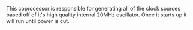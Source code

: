 This coprocessor is responsible for generating all of the clock sources based
off of it's high quality internal 20MHz oscillator. Once it starts up it will
run until power is cut.
